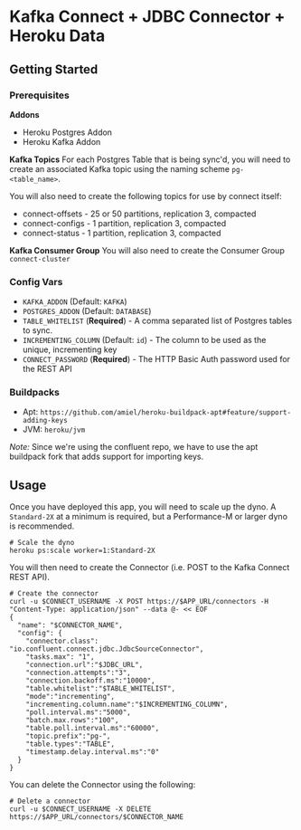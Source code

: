 # Kafka Connect + JDBC Connector + Heroku Data

## Getting Started

### Prerequisites

**Addons**
* Heroku Postgres Addon
* Heroku Kafka Addon

**Kafka Topics**
For each Postgres Table that is being sync'd, you will need to create an associated
Kafka topic using the naming scheme `pg-<table_name>`.

You will also need to create the following topics for use by connect itself:
* connect-offsets - 25 or 50 partitions, replication 3, compacted
* connect-configs - 1 partition, replication 3, compacted
* connect-status - 1 partition, replication 3, compacted

**Kafka Consumer Group**
You will also need to create the Consumer Group `connect-cluster`

### Config Vars

* `KAFKA_ADDON` (Default: `KAFKA`)
* `POSTGRES_ADDON` (Default: `DATABASE`)
* `TABLE_WHITELIST` (**Required**) - A comma separated list of Postgres tables to sync.
* `INCREMENTING_COLUMN` (Default: `id`) - The column to be used as the unique, incrementing key
* `CONNECT_PASSWORD` (**Required**) - The HTTP Basic Auth password used for the REST API

### Buildpacks

* Apt: `https://github.com/amiel/heroku-buildpack-apt#feature/support-adding-keys`
* JVM: `heroku/jvm`

_Note:_ Since we're using the confluent repo, we have to use the apt buildpack fork
that adds support for importing keys.

## Usage

Once you have deployed this app, you will need to scale up the dyno. A `Standard-2X` 
at a minimum is required, but a Performance-M or larger dyno is recommended.

```
# Scale the dyno
heroku ps:scale worker=1:Standard-2X
```

You will then need to create the Connector (i.e. POST to the Kafka Connect REST 
API).

```
# Create the connector
curl -u $CONNECT_USERNAME -X POST https://$APP_URL/connectors -H "Content-Type: application/json" --data @- << EOF
{
  "name": "$CONNECTOR_NAME",
  "config": {
    "connector.class": "io.confluent.connect.jdbc.JdbcSourceConnector",
    "tasks.max": "1",
    "connection.url":"$JDBC_URL",
    "connection.attempts":"3",
    "connection.backoff.ms":"10000",
    "table.whitelist":"$TABLE_WHITELIST",
    "mode":"incrementing",
    "incrementing.column.name":"$INCREMENTING_COLUMN",
    "poll.interval.ms":"5000",
    "batch.max.rows":"100",
    "table.poll.interval.ms":"60000",
    "topic.prefix":"pg-",
    "table.types":"TABLE",
    "timestamp.delay.interval.ms":"0"
  }
}
```


You can delete the Connector using the following:

```
# Delete a connector
curl -u $CONNECT_USERNAME -X DELETE https://$APP_URL/connectors/$CONNECTOR_NAME
```
